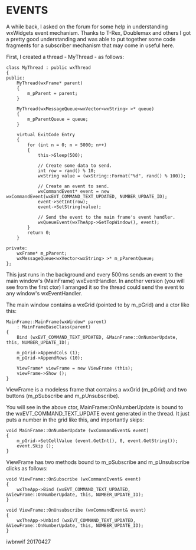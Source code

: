 EVENTS
======
A while back, I asked on the forum for some help in understanding wxWidgets event mechanism. Thanks to T-Rex, Doublemax and
others I got a pretty good understanding and was able to put together some code fragments for a subscriber mechanism that
may come in useful here.

First, I created a thread - MyThread - as follows:

```
class MyThread : public wxThread
{
public:
    MyThread(wxFrame* parent)
    {
        m_pParent = parent;
    }
    
    MyThread(wxMessageQueue<wxVector<wxString> >* queue)
    {
        m_pParentQueue = queue;
    }
    
    virtual ExitCode Entry
    {
        for (int n = 0; n < 5000; n++)
        {
            this->Sleep(500);
            
            // Create some data to send.
            int row = rand() % 10;
            wxString value = (wxString::Format("%d", rand() % 100));

            // Create an event to send.
            wxCommandEvent* event = new wxCommandEvent(wxEVT_COMMAND_TEXT_UPDATED, NUMBER_UPDATE_ID);
            event->SetInt(row); 
            event->SetString(value);
            
            // Send the event to the main frame's event handler.
            wxQueueEvent(wxTheApp->GetTopWindow(), event);
        }
        return 0;  
    }

private:
    wxFrame* m_pParent;
    wxMessageQueue<wxVector<wxString> >* m_pParentQueue;
};
```

This just runs in the background and every 500ms sends an event to the main window's (MainFrame) wxEventHandler. In another 
version (you will see from the first ctor) I arranged it so the thread could send the event to any window's wxEventHandler.

The main window contains a wxGrid (pointed to by m_pGrid) and a ctor like this:

```
MainFrame::MainFrame(wxWindow* parent)
    : MainFrameBaseClass(parent)
{
    Bind (wxEVT_COMMAND_TEXT_UPDATED, &MainFrame::OnNumberUpdate, this, NUMBER_UPDATE_ID);
    
    m_pGrid->AppendCols (1);
    m_pGrid->AppendRows (10);
    
    ViewFrame* viewFrame = new ViewFrame (this);
    viewFrame->Show ();
}
```

ViewFrame is a modeless frame that contains a wxGrid (m_pGrid) and two buttons (m_pSubscribe and m_pUnsubscribe).

You will see in the above ctor, MainFrame::OnNumberUpdate is bound to the wxEVT_COMMAND_TEXT_UPDATE event generated in the thread. 
It just puts a number in the grid like this, and importantly skips:


```
void MainFrame::OnNumberUpdate (wxCommandEvent& event)
{
    m_pGrid->SetCellValue (event.GetInt(), 0, event.GetString());
    event.Skip ();
}
```

ViewFrame has two methods bound to m_pSubscribe and m_pUnsubscribe clicks as follows:


```
void ViewFrame::OnSubscribe (wxCommandEvent& event)
{
    wxTheApp->Bind (wxEVT_COMMAND_TEXT_UPDATED, &ViewFrame::OnNumberUpdate, this, NUMBER_UPDATE_ID);
}

void ViewFrame::OnUnsubscribe (wxCommandEvent& event)
{
    wxTheApp->Unbind (wxEVT_COMMAND_TEXT_UPDATED, &ViewFrame::OnNumberUpdate, this, NUMBER_UPDATE_ID);
}
```

iwbnwif 20170427

